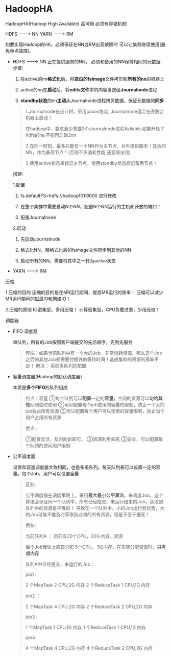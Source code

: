 # HadoopHA
HadoopHA(Hadoop High Available) 高可用 必须有容错机制

HDFS ---> NN
YARN ---> RM

如要实现Hadoop的HA，必须保证在NN或RM出现故障时 可以让集群继续使用(避免单点故障)。

- HDFS ---> NN
  正在提供服务的NN， 必须和备用的NN保持相同的元数据
  步骤:

  1) 在active的nn**格式化**后，将**空白的fsimage**文件拷贝到**所有的nn**的机器上

  2) active的nn在**启动**后，将**edits文件**中的内容发送给**Journalnode**进程

  3) **standby状态**的nn**主动**从Journalnode进程拷贝数据，保证元数据的**同步**

  > 1.Journalnode在设计时，采用paxos协议, Journalnode适合在奇数台机器上启动！
  >
  > 在hadoop中，要求至少需要3个Journalnode进程Avilable.如果开启了hdfs的ha,不能再启动2nn
  >
  > 2.在同一时刻，最多只能有一个NN作为主节点，对外提供服务！其余的NN，作为备用节点！(否则不仅消耗性能 还容易出错)
  >
  > 3.使用active状态来标记主节点，使用standby状态标记备用节点！

  搭建:

  1.配置

  1) fs.defaultFS=hdfs://hadoop101:9000 进行修改

  2) 在整个集群中需要启动N个NN，配置N个NN运行的主机和开放的端口！

  3) 配置Journalnode

  2.启动

  1) 先启动Journalnode

  2) 格式化NN，精格式化后的fsimage文件同步到其他的NN

  3) 启动所有的NN，需要将其中之一转为active状态

- YARN ---> RM



压缩

1.压缩的目的
		压缩的目的是在MR运行期间，提高MR运行的效率！
		压缩可以减少MR运行期间的磁盘IO和网络IO！
		
2.压缩的原则
		IO密集型，多用压缩！
		计算密集型，CPU负载过重，少用压缩！



调度器

- FIFO 调度器

  单队列，所有的Job按照客户端提交的先后顺序，先到先服务

  >弊端：如果当前队列中有一个大的Job，非常消耗资源，那么这个Job之后的其他Job都需要付额外的等待时间！造成集群的资源利用率不足！
  >解决：   采取多队列的配置

- 容量调度器(Hadoop的默认调度器)

  本质是**多个FIFO**的队列组成

  >特点：容量
  >①每个队列可以**配置**一定的**容量**，空闲的资源可以**匀给其他**队列临时使用
  >②可以配置每个job使用的容量的限制，防止一个大的job独占所有资源
  >③可以配置每个用户可以使用的容量限制，防止当个用户占用所有资源
  >			
  >优点：  
  >
  >①配置灵活，及时刷新即可、
  >②资源利用率高
  >③安全，可以配置每个队列的访问用户限制

- 公平调度器

  设置和容量调度器大致相同，也是多条队列，每天队列都可以设置一定的容量。每个Job，用户可以设置容量

  >区别:
  >
  >公平调度器在调度策略上，采用**最大最小公平算法**，来调度Job，这个算法会保证同一个队列中，所有已经提交，未运行结束的Job，获取到队列中的资源是平等的！
  >导致在一个队列中，小的Job运行有优势，大的Job可能不能及时获取到必须的所有资源，但是不至于饿死！
  >
  >例如:
  >
  >当前队列A ： 目前有20个CPU，20G 内存...资源
  >
  >每个Job理论上应该分配  5个CPU， 5G内存，在实际分配资源时，**只考虑内存**
  >
  >队列A中已经提交，未运行的Job：
  >
  >job1 :  
  >
  >2 个MapTask   2 CPU,2G 内存
  >2 个ReduceTask   1 CPU,1G 内存
  >		
  >job2 ： 
  >
  >2 个MapTask   4 CPU,2G 内存
  >2 个ReduceTask   2 CPU,2G 内存
  >		
  >job3  :  
  >
  >1 个MapTask   1 CPU,1G 内存
  >1 个ReduceTask   1 CPU,1G 内存 
  >		
  >job4 : 
  >
  >4 个MapTask   4 CPU,2G 内存
  >4 个ReduceTask   2 CPU,2G 内存